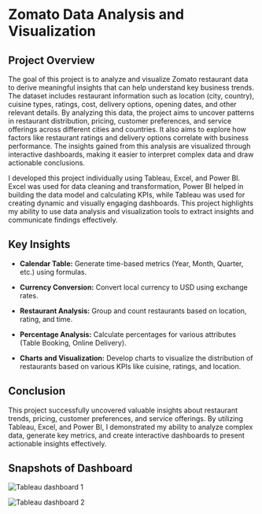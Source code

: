 # Zomato Data Analysis and Visualization

## Project Overview

The goal of this project is to analyze and visualize Zomato restaurant data to derive meaningful insights that can help understand key business trends. The dataset includes restaurant information such as location (city, country), cuisine types, ratings, cost, delivery options, opening dates, and other relevant details. By analyzing this data, the project aims to uncover patterns in restaurant distribution, pricing, customer preferences, and service offerings across different cities and countries. It also aims to explore how factors like restaurant ratings and delivery options correlate with business performance. The insights gained from this analysis are visualized through interactive dashboards, making it easier to interpret complex data and draw actionable conclusions.

I developed this project individually using Tableau, Excel, and Power BI. Excel was used for data cleaning and transformation, Power BI helped in building the data model and calculating KPIs, while Tableau was used for creating dynamic and visually engaging dashboards. This project highlights my ability to use data analysis and visualization tools to extract insights and communicate findings effectively.


## Key Insights 

- **Calendar Table:** Generate time-based metrics (Year, Month, Quarter, etc.) using formulas.

- **Currency Conversion:** Convert local currency to USD using exchange rates.

- **Restaurant Analysis:** Group and count restaurants based on location, rating, and time.

- **Percentage Analysis:** Calculate percentages for various attributes (Table Booking, Online Delivery).

- **Charts and Visualization:** Develop charts to visualize the distribution of restaurants based on various KPIs like cuisine, ratings, and location.

## Conclusion

This project successfully uncovered valuable insights about restaurant trends, pricing, customer preferences, and service offerings. By utilizing Tableau, Excel, and Power BI, I demonstrated my ability to analyze complex data, generate key metrics, and create interactive dashboards to present actionable insights effectively.

## Snapshots of Dashboard

![Tableau dashboard 1](https://github.com/user-attachments/assets/fdafd4ec-f57f-45b7-b474-721a552439de)

![Tableau dashboard 2](https://github.com/user-attachments/assets/8b0d1423-08e1-47df-9800-9772de46ef05)





